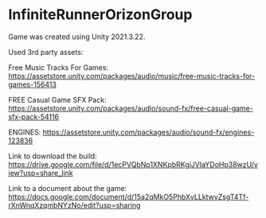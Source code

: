 # InfiniteRunnerOrizonGroup

Game was created using Unity 2021.3.22.



Used 3rd party assets:

Free Music Tracks For Games: 
https://assetstore.unity.com/packages/audio/music/free-music-tracks-for-games-156413 

FREE Casual Game SFX Pack: 
https://assetstore.unity.com/packages/audio/sound-fx/free-casual-game-sfx-pack-54116

ENGINES: 
https://assetstore.unity.com/packages/audio/sound-fx/engines-123836



Link to download the build:
https://drive.google.com/file/d/1ecPVQbNp1XNKpbRKgjJVIaYDoHp38wzU/view?usp=share_link



Link to a document about the game: 
https://docs.google.com/document/d/15a2qMkO5PhbXvLLktwvZsgT4Tf-rXnWnqXzqmbNYzNo/edit?usp=sharing
